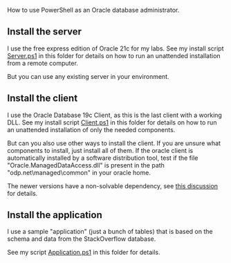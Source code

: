 How to use PowerShell as an Oracle database administrator.

## Install the server

I use the free express edition of Oracle 21c for my labs. See my install script [Server.ps1](Server.ps1) in this folder for details on how to run an unattended installation from a remote computer.

But you can use any existing server in your environment.


## Install the client

I use the Oracle Database 19c Client, as this is the last client with a working DLL. See my install script [Client.ps1](Client.ps1) in this folder for details on how to run an unattended installation of only the needed components.

But can you also use other ways to install the client. If you are unsure what components to install, just install all of them. If the oracle client is automatically installed by a software distribution tool, test if the file "Oracle.ManagedDataAccess.dll" is present in the path "odp.net\managed\common" in your oracle home.

The newer versions have a non-solvable dependency, see [this discussion](https://community.oracle.com/tech/developers/discussion/4502297) for details.


## Install the application

I use a sample "application" (just a bunch of tables) that is based on the schema and data from the StackOverflow database.

See my script [Application.ps1](Application.ps1) in this folder for details.
